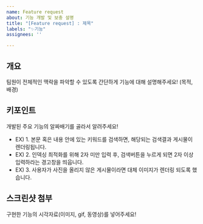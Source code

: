 ```yaml
---
name: Feature request
about: 기능 개발 및 보충 설명
title: "[Feature request] : 제목"
labels: "✨기능"
assignees: ''

---
```


## 개요
팀원이 전체적인 맥락을 파악할 수 있도록 간단하게 기능에 대해 설명해주세요! (목적, 배경)

## 키포인트
개발된 주요 기능의 알짜배기를 골라서 알려주세요!
- EX) 1. 본문 혹은 내용 안에 있는 키워드를 검색하면, 해당되는 검색결과 게시물이 렌더링됩니다.
- EX) 2. 인덱싱 최적화를 위해 2자 미만 입력 후, 검색버튼을 누르게 되면 2자 이상 입력하라는 경고창을 띄웁니다.
- EX) 3. 사용자가 사진을 올리지 않은 게시물이라면 대체 이미지가 렌더링 되도록 했습니다.

## 스크린샷 첨부
구현한 기능의 시각자료(이미지, gif, 동영상)를 넣어주세요!
